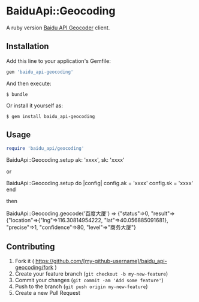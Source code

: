 # BaiduApi::Geocoding

A ruby version [Baidu API Geocoder](http://developer.baidu.com/map/index.php?title=webapi/guide/webservice-geocoding) client.

## Installation

Add this line to your application's Gemfile:

```ruby
gem 'baidu_api-geocoding'
```

And then execute:

    $ bundle

Or install it yourself as:

    $ gem install baidu_api-geocoding

## Usage

```ruby
require 'baidu_api/geocoding'
```

  BaiduApi::Geocoding.setup ak: 'xxxx', sk: 'xxxx'

or

  BaiduApi::Geocoding.setup do |config|
    config.ak = 'xxxx'
    config.sk = 'xxxx'
  end

then

  BaiduApi::Geocoding.geocode('百度大厦')
  => {"status"=>0, "result"=>{"location"=>{"lng"=>116.30814954222, "lat"=>40.056885091681}, "precise"=>1, "confidence"=>80, "level"=>"商务大厦"}

## Contributing

1. Fork it ( https://github.com/[my-github-username]/baidu_api-geocoding/fork )
2. Create your feature branch (`git checkout -b my-new-feature`)
3. Commit your changes (`git commit -am 'Add some feature'`)
4. Push to the branch (`git push origin my-new-feature`)
5. Create a new Pull Request
